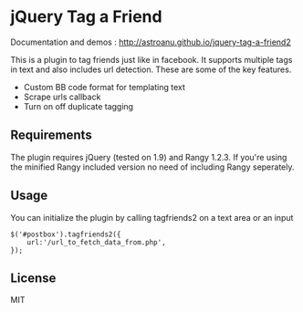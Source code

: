 jQuery Tag a Friend
=========

Documentation and demos : http://astroanu.github.io/jquery-tag-a-friend2

This is a plugin to tag friends just like in facebook. It supports multiple tags in text and also includes url detection. These are some of the key features.

  - Custom BB code format for templating text
  - Scrape urls callback
  - Turn on off duplicate tagging

Requirements
--------------
The plugin requires jQuery (tested on 1.9) and Rangy 1.2.3. If you're using the minified Rangy included version no need of including Rangy seperately.

Usage
-------

You can initialize the plugin by calling tagfriends2 on a text area or an input

````
$('#postbox').tagfriends2({
    url:'/url_to_fetch_data_from.php',
});
````


License
----

MIT

    
